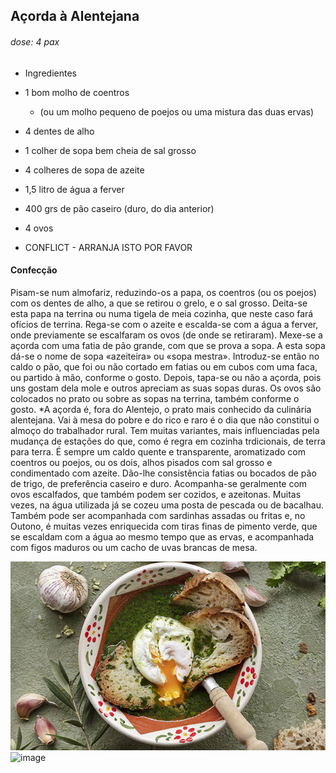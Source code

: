 ## Açorda à Alentejana
###### dose: 4 pax
- Ingredientes
- 1 bom molho de coentros
    - (ou um molho pequeno de poejos ou uma mistura das duas ervas)
- 4 dentes de alho
- 1 colher de sopa bem cheia de sal grosso
- 4 colheres de sopa de azeite
- 1,5 litro de água a ferver
- 400 grs de pão caseiro (duro, do dia anterior)
- 4 ovos

- CONFLICT - ARRANJA ISTO POR FAVOR

#### Confecção
Pisam-se num almofariz, reduzindo-os a papa, os coentros (ou os poejos) com os dentes de alho, a que se retirou o grelo, e o sal grosso. Deita-se esta papa na terrina ou numa tigela de meia cozinha, que neste caso fará ofícios de terrina. Rega-se com o azeite e escalda-se com a água a ferver, onde previamente se escalfaram os ovos (de onde se retiraram). Mexe-se a açorda com uma fatia de pão grande, com que se prova a sopa. A esta sopa dá-se o nome de sopa «azeiteira» ou «sopa mestra». Introduz-se então no caldo o pão, que foi ou não cortado em fatias ou em cubos com uma faca, ou partido à mão, conforme o gosto. Depois, tapa-se ou não a açorda, pois uns gostam dela mole e outros apreciam as suas sopas duras. Os ovos são colocados no prato ou sobre as sopas na terrina, também conforme o gosto. *A açorda é, fora do Alentejo, o prato mais conhecido da culinária alentejana. Vai à mesa do pobre e do rico e raro é o dia que não constitui o almoço do trabalhador rural. Tem muitas variantes, mais influenciadas pela mudança de estações do que, como é regra em cozinha trdicionais, de terra para terra. É sempre um caldo quente e transparente, aromatizado com coentros ou poejos, ou os dois, alhos pisados com sal grosso e condimentado com azeite. Dão-lhe consistência fatias ou bocados de pão de trigo, de preferência caseiro e duro. Acompanha-se geralmente com ovos escalfados, que também podem ser cozidos, e azeitonas. Muitas vezes, na água utilizada já se cozeu uma posta de pescada ou de bacalhau. Também pode ser acompanhada com sardinhas assadas ou fritas e, no Outono, é muitas vezes enriquecida com tiras finas de pimento verde, que se escaldam com a água ao mesmo tempo que as ervas, e acompanhada com figos maduros ou um cacho de uvas brancas de mesa.

![alt text](image-3.png)
![image](https://github.com/pedrofranzina/receitas/assets/167815959/8a311445-b978-47be-9a59-3183312be1e5)
